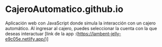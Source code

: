 # CajeroAutomatico.github.io
Aplicación web con JavaScript donde simula la interacción con un cajero automático.
Al ingresar al cajero, puedes seleccionar la cuenta con la que deseas interactuar
[link de la app :(https://lambent-jelly-e9c05e.netlify.app/)]
